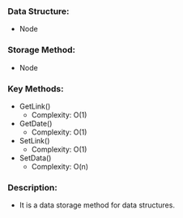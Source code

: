 ### Data Structure: 
+ Node
### Storage Method: 
+ Node
### Key Methods:
+ GetLink()  
	+ Complexity: O(1)
+ GetDate()
	+ Complexity: O(1)
+ SetLink()
	+ Complexity: O(1)
+ SetData()
	+ Complexity: O(n)

### Description: 
+ It is a data storage method for data 
structures.

